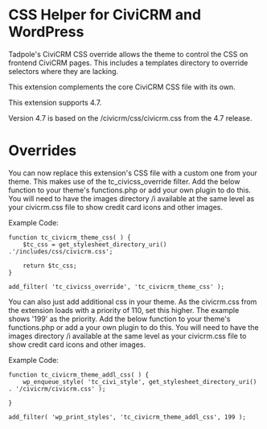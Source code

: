 # CSS Helper for CiviCRM and WordPress

Tadpole's CiviCRM CSS override allows the theme to control the CSS on frontend CiviCRM pages.
This includes a templates directory to override selectors where they are lacking.

This extension complements the core CiviCRM CSS file with its own.

This extension supports 4.7.

Version 4.7 is based on the /civicrm/css/civicrm.css from the 4.7 release.

# Overrides
You can now replace this extension's CSS file  with a custom one from your theme. This makes use of the tc_civicss_override filter.
Add the below function to your theme's functions.php or add your own plugin to do this. 
You will need to have the images directory /i available at the same level as your civicrm.css file to show credit card icons and other images.

Example Code:

    function tc_civicrm_theme_css( ) {
        $tc_css = get_stylesheet_directory_uri() .'/includes/css/civicrm.css';

        return $tc_css;
    }

    add_filter( 'tc_civicss_override', 'tc_civicrm_theme_css' ); 

You can also just add additional css in your theme. As the civicrm.css from the extension loads with a priority of 110, set this higher.  The example shows '199' as the priority. Add the below function to your theme's functions.php or add a your own plugin to do this.   You will need to have the images directory /i  available at the same level as your civicrm.css file to show credit card icons and other images.

Example Code:

    function tc_civicrm_theme_addl_css( ) {
    	wp_enqueue_style( 'tc_civi_style', get_stylesheet_directory_uri() . '/civicrm/civicrm.css' );
    
    }
    
    add_filter( 'wp_print_styles', 'tc_civicrm_theme_addl_css', 199 ); 
